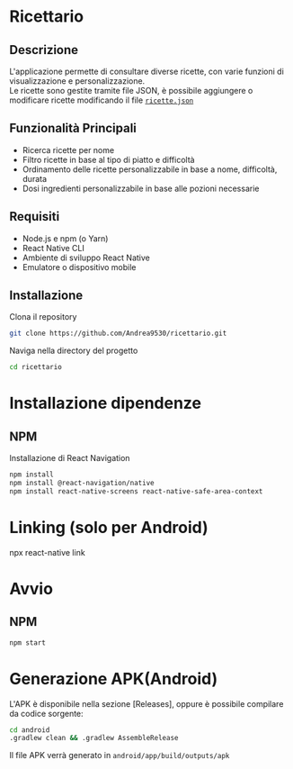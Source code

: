 # Ricettario

## Descrizione
L'applicazione permette di consultare diverse ricette, con varie funzioni di visualizzazione e personalizzazione.\
Le ricette sono gestite tramite file JSON, è possibile aggiungere o modificare ricette modificando il file [`ricette.json`](ricette.json)

## Funzionalità Principali
- Ricerca ricette per nome
- Filtro ricette in base al tipo di piatto e difficoltà
- Ordinamento delle ricette personalizzabile in base a nome, difficoltà, durata
- Dosi ingredienti personalizzabile in base alle pozioni necessarie

## Requisiti
<!-- Elenco dei requisiti necessari per eseguire il progetto -->

- Node.js e npm (o Yarn)
- React Native CLI
- Ambiente di sviluppo React Native
- Emulatore o dispositivo mobile

## Installazione
Clona il repository
```sh
git clone https://github.com/Andrea9530/ricettario.git
```
Naviga nella directory del progetto
```sh
cd ricettario
```

# Installazione dipendenze
## NPM
Installazione di React Navigation
```sh
npm install
npm install @react-navigation/native
npm install react-native-screens react-native-safe-area-context
```

# Linking (solo per Android)
npx react-native link

# Avvio
## NPM
```sh
npm start
```

# Generazione APK(Android)
L'APK è disponibile nella sezione [Releases], oppure è possibile compilare da codice sorgente:
```sh
cd android
.gradlew clean && .gradlew AssembleRelease
```

Il file APK verrà generato in `android/app/build/outputs/apk`
